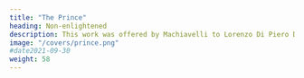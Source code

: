 ```yaml
---
title: "The Prince"
heading: Non-enlightened
description: This work was offered by Machiavelli to Lorenzo Di Piero De Medici
image: "/covers/prince.png"
#date2021-09-30
weight: 58
---
```


